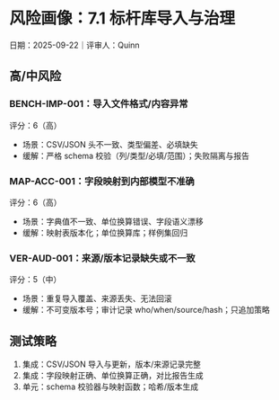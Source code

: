 # 风险画像：7.1 标杆库导入与治理

日期：2025-09-22｜评审人：Quinn

## 高/中风险

### BENCH-IMP-001：导入文件格式/内容异常
评分：6（高）
- 场景：CSV/JSON 头不一致、类型偏差、必填缺失
- 缓解：严格 schema 校验（列/类型/必填/范围）；失败隔离与报告

### MAP-ACC-001：字段映射到内部模型不准确
评分：6（高）
- 场景：字典值不一致、单位换算错误、字段语义漂移
- 缓解：映射表版本化；单位换算库；样例集回归

### VER-AUD-001：来源/版本记录缺失或不一致
评分：5（中）
- 场景：重复导入覆盖、来源丢失、无法回滚
- 缓解：不可变版本号；审计记录 who/when/source/hash；只追加策略

## 测试策略

1. 集成：CSV/JSON 导入与更新，版本/来源记录完整
2. 集成：字段映射正确、单位换算正确，对比报告生成
3. 单元：schema 校验器与映射函数；哈希/版本生成

